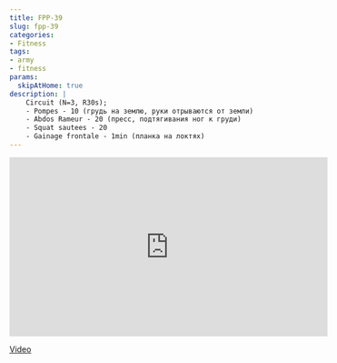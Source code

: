 ```yaml
---
title: FPP-39
slug: fpp-39
categories:
- Fitness
tags:
- army
- fitness
params:
  skipAtHome: true
description: |
    Circuit (N=3, R30s);
    - Pompes - 10 (грудь на землю, руки отрываются от земли)
    - Abdos Rameur - 20 (пресс, подтягивания ног к груди)
    - Squat sautees - 20
    - Gainage frontale - 1min (планка на локтях)
---
```

<iframe width="560" height="315" src="https://www.youtube.com/embed/c02iOPGjzxM?si=0Oht5XT8RzZQIV20" title="YouTube video player" frameborder="0" allow="accelerometer; autoplay; clipboard-write; encrypted-media; gyroscope; picture-in-picture; web-share" allowfullscreen></iframe>

[Video](https://youtu.be/c02iOPGjzxM?si=0Oht5XT8RzZQIV20)
